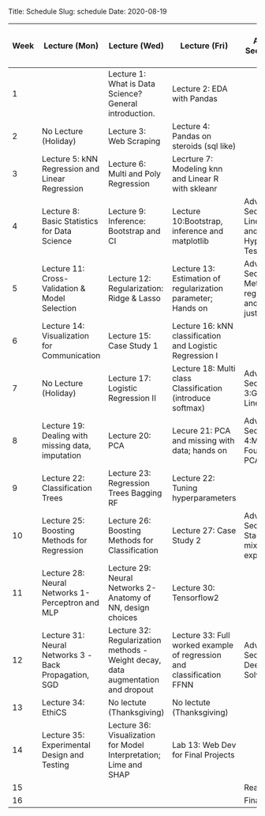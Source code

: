 Title: Schedule
Slug: schedule
Date: 2020-08-19


|Week|Lecture (Mon)|Lecture (Wed)|Lecture (Fri)|Advanced Section (Wed)|Assignment (R:Released Tue - D:Due Wed)|
|-----|-----|-----|-----|-----|-----|
|1||Lecture 1: What is Data Science?  General introduction.|Lecture 2: EDA with Pandas||R:HW0|
|2|No Lecture (Holiday)|Lecture 3: Web Scraping |Lecture 4: Pandas on steroids (sql like) ||R:HW1 - D:HW0|
|3|Lecture 5: kNN Regression and Linear Regression|Lecture 6: Multi and Poly Regression|Lecrture 7:  Modeling knn and Linear R with skleanr| |R:HW2 - D:HW1|
|4|Lecture 8: Basic Statistics for Data Science|Lecture 9: Inference: Bootstrap and CI |Lecture 10:Bootstrap, inference and matplotlib|Advanced Section 1: Linear Algebra and Hypothesis Testing|R:HW3 - D:HW2|
|5|Lecture 11: Cross-Validation & Model Selection |Lecture 12: Regularization: Ridge & Lasso |Lecture 13: Estimation of regularization parameter;  Hands on|Advanced Section 2: Methods of regularization and their justifications|R:HW4 (individual) - D:HW3|
|6|Lecture 14:  Visualization for Communication|Lecture 15: Case Study 1  |Lecture 16: kNN classification and Logistic Regression I||R: HW5 - D: Milestone 2 |
|7|No Lecture (Holiday)|Lecture 17: Logistic Regression II|Lecture 18: Multi class Classification (introduce softmax) |Advanced Section 3:Generalized Linear Models| |
|8|Lecture 19:  Dealing with missing data, imputation|Lecture 20: PCA|Lecure 21: PCA and missing with data; hands on|Advanced Section 4:Mathematical Foundations of PCA|R:HW6 - D:HW5|
|9|Lecture 22: Classification Trees|Lecture 23: Regression Trees Bagging RF|Lecture 22: Tuning hyperparameters | |R:HW7 (individual) -  D:HW6|
|10|Lecture 25: Boosting Methods for Regression|Lecture 26: Boosting Methods for Classification|Lecture 27: Case Study 2|Advanced Section 5: Stacking and mixture of experts| |
|11|Lecture 28: Neural Networks 1-Perceptron and MLP|Lecture 29: Neural Networks 2-  Anatomy of NN, design choices |Lecture 30: Tensorflow2||R:HW8 - D:HW7|
|12|Lecture 31: Neural Networks 3 -Back Propagation, SGD|Lecture 32: Regularization methods - Weight decay, data augmentation and dropout|Lecture 33:  Full worked example of regression and classification FFNN|Advanced Section 6: Deeper into Solvers| |
|13|Lecture 34: EthiCS|No lectute (Thanksgiving) |No lectute (Thanksgiving) || |
|14|Lecture 35: Experimental Design and Testing |Lecture 36: Visualization for Model Interpretation; Lime and SHAP |Lab 13: Web Dev for Final Projects|| R:HW9 - D: HW8 |
|15||||Reading Period||
|16||||Finals Week||
